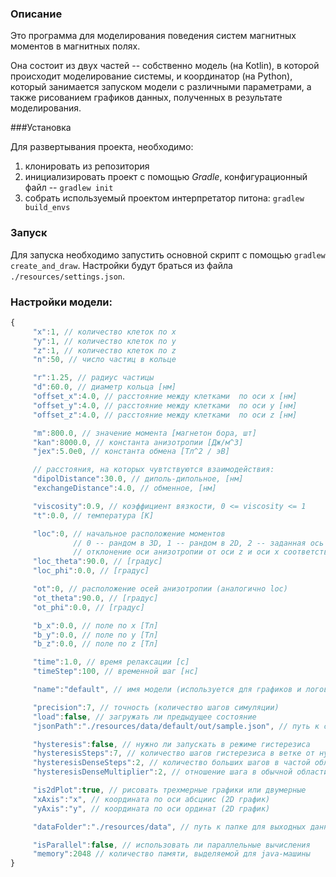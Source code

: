 ### Описание

Это программа для моделирования поведения систем магнитных моментов в магнитных полях.

Она состоит из двух частей -- собственно модель (на Kotlin), в которой происходит моделирование системы, 
и координатор (на Python), который занимается запуском модели с различными параметрами, а также рисованием графиков
данных, полученных в результате моделирования.  
 
###Установка

Для развертывания проекта, необходимо:
 1. клонировать из репозитория
 2. инициализировать проект с помощью *Gradle*, конфигурационный файл -- `gradlew init` 
 3. собрать используемый проектом интерпретатор питона: `gradlew build_envs`

### Запуск

Для запуска необходимо запустить основной скрипт с помощью `gradlew create_and_draw`. Настройки будут браться из файла
`./resources/settings.json`.

### Настройки модели:

```javascript
{
     "x":1, // количество клеток по x
     "y":1, // количество клеток по y
     "z":1, // количество клеток по z
     "n":50, // число частиц в кольце

     "r":1.25, // радиус частицы
     "d":60.0, // диаметр кольца [нм]
     "offset_x":4.0, // расстояние между клетками  по оси x [нм]
     "offset_y":4.0, // расстояние между клетками  по оси y [нм]
     "offset_z":4.0, // расстояние между клетками  по оси z [нм]

     "m":800.0, // значение момента [магнетон бора, шт]
     "kan":8000.0, // константа анизотропии [Дж/м^3]
     "jex":5.0e0, // константа обмена [Тл^2 / эВ]

     // расстояния, на которых чувтствуются взаимодействия:
     "dipolDistance":30.0, // диполь-дипольное, [нм]
     "exchangeDistance":4.0, // обменное, [нм]

     "viscosity":0.9, // коэффициент вязкости, 0 <= viscosity <= 1
     "t":0.0, // температура [К]

     "loc":0, // начальное расположение моментов
              // 0 -- рандом в 3D, 1 -- рандом в 2D, 2 -- заданная ось
              // отклонение оси анизотропии от оси z и оси x соответственно
     "loc_theta":90.0, // [градус]
     "loc_phi":0.0, // [градус]

     "ot":0, // расположение осей анизотропии (аналогично loc)
     "ot_theta":90.0, // [градус]
     "ot_phi":0.0, // [градус]

     "b_x":0.0, // поле по x [Тл]
     "b_y":0.0, // поле по y [Тл]
     "b_z":0.0, // поле по z [Тл]

     "time":1.0, // время релаксации [с]
     "timeStep":100, // временной шаг [нс]

     "name":"default", // имя модели (используется для графиков и логов)

     "precision":7, // точность (количество шагов симуляции)
     "load":false, // загружать ли предыдущее состояние
     "jsonPath":"./resources/data/default/out/sample.json", // путь к сохраненному состоянию

     "hysteresis":false, // нужно ли запускать в режиме гистерезиса
     "hysteresisSteps":7, // количество шагов гистерезиса в ветке от нуля до края
     "hysteresisDenseSteps":2, // количество больших шагов в частой области
     "hysteresisDenseMultiplier":2, // отношение шага в обычной области к шагу в частой области

     "is2dPlot":true, // рисовать трехмерные графики или двумерные
     "xAxis":"x", // координата по оси абсциис (2D график)
     "yAxis":"y", // координата по оси ординат (2D график)

     "dataFolder":"./resources/data", // путь к папке для выходных данных

     "isParallel":false, // использовать ли параллельные вычисления
     "memory":2048 // количество памяти, выделяемой для java-машины
}
```